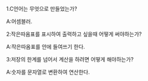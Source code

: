 1.C언어는 무엇으로 만들었는가?

A:어셈블러.

2:작은따옴표를 표시하여 출력하고 싶을때 어떻게 써야하는가?

A:작은따옴표를 안에 들여쓰기 한다.

3:저장의 한계를 넘어서 계산을 하려면 어떻게 해야하는가?

A:숫자를 문자열로 변환하여 연산한다.